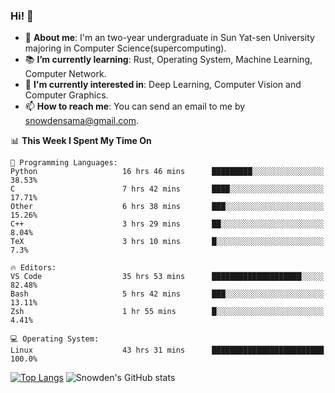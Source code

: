 ### Hi! 👋

+ :school: **About me**: I'm an two-year undergraduate in Sun Yat-sen University majoring in Computer Science(supercomputing).
+ :books: **I’m currently learning**: Rust, Operating System, Machine Learning, Computer Network.
+ :lollipop: **I'm currently interested in**: Deep Learning, Computer Vision and Computer Graphics.
+ 📫 **How to reach me**: You can send an email to me by snowdensama@gmail.com.

<!--START_SECTION:waka-->
📊 **This Week I Spent My Time On** 

```text
💬 Programming Languages: 
Python                   16 hrs 46 mins      █████████░░░░░░░░░░░░░░░░   38.53% 
C                        7 hrs 42 mins       ████░░░░░░░░░░░░░░░░░░░░░   17.71% 
Other                    6 hrs 38 mins       ███░░░░░░░░░░░░░░░░░░░░░░   15.26% 
C++                      3 hrs 29 mins       ██░░░░░░░░░░░░░░░░░░░░░░░   8.04% 
TeX                      3 hrs 10 mins       █░░░░░░░░░░░░░░░░░░░░░░░░   7.3%

🔥 Editors: 
VS Code                  35 hrs 53 mins      ████████████████████░░░░░   82.48% 
Bash                     5 hrs 42 mins       ███░░░░░░░░░░░░░░░░░░░░░░   13.11% 
Zsh                      1 hr 55 mins        █░░░░░░░░░░░░░░░░░░░░░░░░   4.41%

💻 Operating System: 
Linux                    43 hrs 31 mins      █████████████████████████   100.0%

```


<!--END_SECTION:waka-->


[![Top Langs](https://github-readme-stats.vercel.app/api/top-langs/?username=lixk28&langs_count=8&layout=compact&hide_border=true)](https://github.com/lixk28/github-readme-stats)
![Snowden's GitHub stats](https://github-readme-stats.vercel.app/api?username=lixk28&show_icons=true&hide_border=true&count_private=true)



<!--
**lixk28/lixk28** is a ✨ _special_ ✨ repository because its `README.md` (this file) appears on your GitHub profile.

Here are some ideas to get you started:

- 🔭 I’m currently working on ...
- 🌱 I’m currently learning ...
- 👯 I’m looking to collaborate on ...
- 🤔 I’m looking for help with ...
- 💬 Ask me about ...
- 📫 How to reach me: ...
- 😄 Pronouns: ...
- ⚡ Fun fact: ...
  -->
